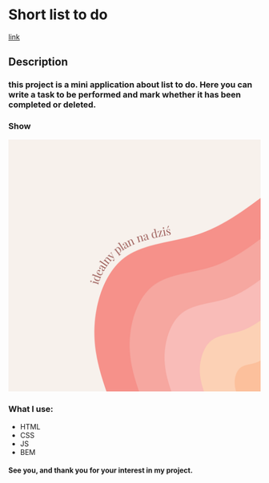 # Short list to do

[link]( https://mateuszowczarek28.github.io/short-list-to-do/)

## Description

### this project is a mini application about list to do. Here you can write a task to be performed and mark whether it has been completed or deleted. 

### Show

![gif](https://github.com/MateuszOwczarek28/short-list-to-do/blob/main/picture/idealny-plan.png)

### What I use:
- HTML
- CSS
- JS
- BEM

#### See you, and thank you for your interest in my project. 

